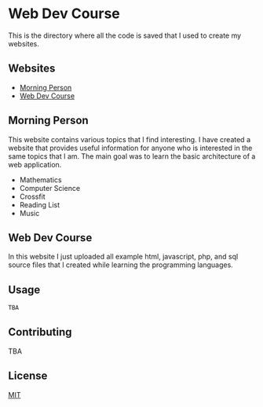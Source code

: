 # Web Dev Course
This is the directory where all the code is saved that I used to create my websites.

## Websites
* [Morning Person](http://morningperson-com.stackstaging.com/)
* [Web Dev Course](http://webdevcourse6-com.stackstaging.com/) 

## Morning Person
This website contains various topics that I find interesting. I have created a website that provides useful information for anyone who is interested in the same topics that I am. The main goal was to learn the basic architecture of a web application.
* Mathematics
* Computer Science
* Crossfit
* Reading List
* Music

## Web Dev Course
In this website I just uploaded all example html, javascript, php, and sql source files that I created while learning the programming languages.

## Usage

```python
TBA
```

## Contributing
TBA

## License
[MIT](https://choosealicense.com/licenses/mit/)
